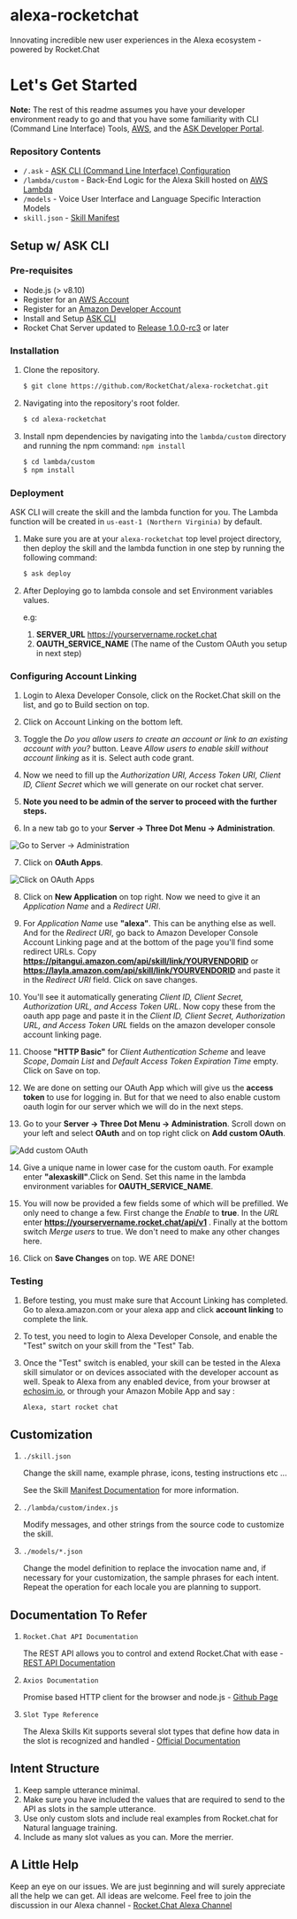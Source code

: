 # alexa-rocketchat
Innovating incredible new user experiences in the Alexa ecosystem - powered by Rocket.Chat

# Let's Get Started

**Note:** The rest of this readme assumes you have your developer environment ready to go and that you have some familiarity with CLI (Command Line Interface) Tools, [AWS](https://aws.amazon.com/), and the [ASK Developer Portal](https://developer.amazon.com/alexa-skills-kit).

### Repository Contents
* `/.ask`	- [ASK CLI (Command Line Interface) Configuration](https://developer.amazon.com/docs/smapi/ask-cli-intro.html)	 
* `/lambda/custom` - Back-End Logic for the Alexa Skill hosted on [AWS Lambda](https://aws.amazon.com/lambda/)
* `/models` - Voice User Interface and Language Specific Interaction Models
* `skill.json`	- [Skill Manifest](https://developer.amazon.com/docs/smapi/skill-manifest.html)


## Setup w/ ASK CLI

### Pre-requisites

* Node.js (> v8.10)
* Register for an [AWS Account](https://aws.amazon.com/)
* Register for an [Amazon Developer Account](https://developer.amazon.com/)
* Install and Setup [ASK CLI](https://developer.amazon.com/docs/smapi/quick-start-alexa-skills-kit-command-line-interface.html)
* Rocket Chat Server updated to [Release 1.0.0-rc3](https://github.com/RocketChat/Rocket.Chat/releases/tag/1.0.0-rc.3) or later


### Installation
1. Clone the repository.

	```bash
	$ git clone https://github.com/RocketChat/alexa-rocketchat.git
	```

2. Navigating into the repository's root folder.

	```bash
	$ cd alexa-rocketchat
	```

3. Install npm dependencies by navigating into the `lambda/custom` directory and running the npm command: `npm install`

	```bash
	$ cd lambda/custom
	$ npm install
	```
	
### Deployment

ASK CLI will create the skill and the lambda function for you. The Lambda function will be created in ```us-east-1 (Northern Virginia)``` by default.

1. Make sure you are at your `alexa-rocketchat` top level project directory, then deploy the skill and the lambda function in one step by running the following command:

	```bash
	$ ask deploy
	```
	
2. After Deploying go to lambda console and set Environment variables values. 
	
	e.g: 
	1. **SERVER_URL**    https://yourservername.rocket.chat
	2. **OAUTH_SERVICE_NAME**    (The name of the Custom OAuth you setup in next step)
	
### Configuring Account Linking

1. Login to Alexa Developer Console, click on the Rocket.Chat skill on the list, and go to Build section on top.

2. Click on Account Linking on the bottom left.

3. Toggle the *Do you allow users to create an account or link to an existing account with you?* button. Leave *Allow users to enable skill without account linking* as it is. Select auth code grant. 

4. Now we need to fill up the *Authorization URI, Access Token URI, Client ID, Client Secret* which we will generate on our rocket chat server.

5. **Note you need to be admin of the server to proceed with the further steps.**

6. In a new tab go to your **Server -> Three Dot Menu -> Administration**.

![Go to Server -> Administration](https://i.ibb.co/wgJnBxD/diagram1.jpg)

7. Click on **OAuth Apps**.

![Click on OAuth Apps](https://i.ibb.co/Wp2P42k/diagram2.jpg)

8. Click on **New Application** on top right. Now we need to give it an *Application Name* and a *Redirect URI*. 
 
9. For *Application Name* use **"alexa"**. This can be anything else as well. And for the *Redirect URI*, go back to Amazon Developer Console Account Linking page and at the bottom of the page you'll find some redirect URLs.
Copy **https://pitangui.amazon.com/api/skill/link/YOURVENDORID** or **https://layla.amazon.com/api/skill/link/YOURVENDORID** and paste it in the *Redirect URI* field. Click on save changes.

10. You'll see it automatically generating *Client ID, Client Secret, Authorization URL, and Access Token URL*. Now copy these from the oauth app page and paste it in the *Client ID, Client Secret, Authorization URL, and Access Token URL* fields on the amazon developer console account linking page.

11. Choose **"HTTP Basic"** for *Client Authentication Scheme* and leave *Scope*, *Domain List* and *Default Access Token Expiration Time* empty. Click on Save on top.

12. We are done on setting our OAuth App which will give us the **access token** to use for logging in. But for that we need to also enable custom oauth login for our server which we will do in the next steps.

13. Go to your **Server -> Three Dot Menu -> Administration**. Scroll down on your left and select **OAuth** and on top right click on **Add custom OAuth**.

![Add custom OAuth](https://i.ibb.co/4jykrFx/diagram3.jpg)

14. Give a unique name in lower case for the custom oauth. For example enter **"alexaskill"**.Click on Send. Set this name in the lambda environment variables for **OAUTH_SERVICE_NAME**. 

15. You will now be provided a few fields some of which will be prefilled. We only need to change a few. First change the *Enable* to **true**. In the *URL* enter **https://yourservername.rocket.chat/api/v1** . Finally at the bottom switch *Merge users* to true. We don't need to make any other changes here.

16. Click on **Save Changes** on top. WE ARE DONE!
	
### Testing

1. Before testing, you must make sure that Account Linking has completed.   Go to alexa.amazon.com or your alexa app and click **account linking** to complete the link.

2. To test, you need to login to Alexa Developer Console, and enable the "Test" switch on your skill from the "Test" Tab.

3. Once the "Test" switch is enabled, your skill can be tested in the Alexa skill simulator or on devices associated with the developer account as well. Speak to Alexa from any enabled device, from your browser at [echosim.io](https://echosim.io/welcome), or through your Amazon Mobile App and say :

	```text
	Alexa, start rocket chat
	```
	
	
## Customization

1. ```./skill.json```

   Change the skill name, example phrase, icons, testing instructions etc ...

   See the Skill [Manifest Documentation](https://developer.amazon.com/docs/smapi/skill-manifest.html) for more information.

2. ```./lambda/custom/index.js```

   Modify messages, and other strings from the source code to customize the skill.

3. ```./models/*.json```

	Change the model definition to replace the invocation name and, if necessary for your customization, the sample phrases for each intent.  Repeat the operation for each locale you are planning to support.


## Documentation To Refer

1. ```Rocket.Chat API Documentation```
        
    The REST API allows you to control and extend Rocket.Chat with ease - [REST API Documentation]( https://rocket.chat/docs/developer-guides/rest-api/ )

2. ```Axios Documentation```

    Promise based HTTP client for the browser and node.js - [Github Page](https://github.com/axios/axios )
    
3. ```Slot Type Reference```

    The Alexa Skills Kit supports several slot types that define how data in the slot is recognized and handled - [Official Documentation ](https://developer.amazon.com/docs/custom-skills/slot-type-reference.html )
    
## Intent Structure

1. Keep sample utterance minimal.
2. Make sure you have included the values that are required to send to the API as slots in the sample utterance.
3. Use only custom slots and include real examples from Rocket.chat for Natural language training.
4. Include as many slot values as you can. More the merrier.

## A Little Help

Keep an eye on our issues. We are just beginning and will surely appreciate all the help we can get. All ideas are welcome.
Feel free to join the discussion in our Alexa channel - [Rocket.Chat Alexa Channel](https://open.rocket.chat/channel/alexa)
